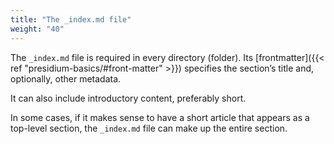 ```yaml
---
title: "The _index.md file"
weight: "40"
---
```

The `_index.md` file is required in every directory (folder). Its [frontmatter]({{< ref "presidium-basics/#front-matter" >}}) specifies the section’s title and, optionally, other metadata. 

It can also include introductory content, preferably short.

In some cases, if it makes sense to have a short article that appears as a top-level section, the `_index.md` file can make up the entire section.